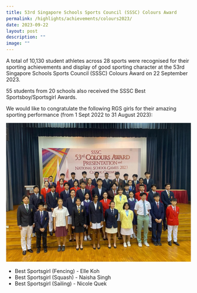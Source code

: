 ```yaml
---
title: 53rd Singapore Schools Sports Council (SSSC) Colours Award
permalink: /highlights/achievements/colours2023/
date: 2023-09-22
layout: post
description: ""
image: ""
---
```

A total of 10,130 student athletes across 28 sports were recognised for their sporting achievements and display of good sporting character at the 53rd Singapore Schools Sports Council (SSSC) Colours Award on 22 September 2023.

55 students from 20 schools also received the SSSC Best Sportsboy/Sportsgirl Awards.

We would like to congratulate the following RGS girls for their amazing sporting performance (from 1 Sept 2022 to 31 August 2023):

![](/images/colours23.jpeg)

* Best Sportsgirl (Fencing) - Elle Koh
* Best Sportsgirl (Squash) - Naisha Singh
* Best Sportsgirl (Sailing) - Nicole Quek